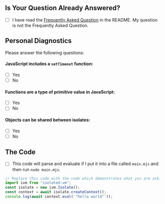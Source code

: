 <!--
Please only submit complete issues and questions. YOU ARE A SOFTWARE ENGINEER! Ask yourself: "if
someone was reporting an issue about something that I wrote what information would be helpful?".
That is, please include your nodejs version, your operating system version, your compiler version,
what you've tried so far to fix the issue (especially this one!).. things like that.

If some specific code is triggering the issue then please include a FULL EXAMPLE of the code that
can be run on its own. Please no "snippets", if I can't run the code without modifications then I
can't help you.
-->

## Is Your Question Already Answered?
- [ ] I have read the [Frequently Asked Question](https://github.com/laverdet/isolated-vm?tab=readme-ov-file#frequently-asked-question) in the README. My question is not the Frequently Asked Question.

## Personal Diagnostics
Please answer the following questions:

#### JavaScript includes a `setTimeout` function:
- [ ] Yes
- [ ] No

#### Functions are a type of primitive value in JavaScript:
- [ ] Yes
- [ ] No

#### Objects can be shared between isolates:
- [ ] Yes
- [ ] No

## The Code
- [ ] This code will parse and evaluate if I put it into a file called `main.mjs` and then run `node main.mjs`.

```js
// Replace this code with the code which demonstrates what you are asking about
import ivm from "isolated-vm";
const isolate = new ivm.Isolate();
const context = await isolate.createContext();
console.log(await context.eval('"hello world"'));
```
